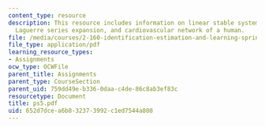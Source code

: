 ```yaml
---
content_type: resource
description: This resource includes information on linear stable system, continuous-time,
  Laguerre series expansion, and cardiovascular network of a human.
file: /media/courses/2-160-identification-estimation-and-learning-spring-2006/652d7dcea6b832373992c1ed7544a808_ps5.pdf
file_type: application/pdf
learning_resource_types:
- Assignments
ocw_type: OCWFile
parent_title: Assignments
parent_type: CourseSection
parent_uid: 759dd49e-b336-0daa-c4de-86c8ab3ef83c
resourcetype: Document
title: ps5.pdf
uid: 652d7dce-a6b8-3237-3992-c1ed7544a808
---
```

